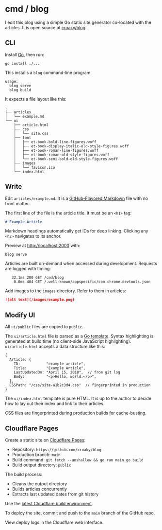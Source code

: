 # cmd / blog

I edit this blog using a simple Go static site generator co-located
with the articles. It is open source at
[croaky/blog](https://github.com/croaky/blog).

## CLI

Install [Go](https://golang.org/doc/install), then run:

```
go install ./...
```

This installs a `blog` command-line program:

```
usage:
  blog serve
  blog build
```

It expects a file layout like this:

```
.
├── articles
│   └── example.md
└── ui
    ├── article.html
    ├── css
    │   └── site.css
    ├── font
    │   ├── et-book-bold-line-figures.woff
    │   ├── et-book-display-italic-old-style-figures.woff
    │   ├── et-book-roman-line-figures.woff
    │   ├── et-book-roman-old-style-figures.woff
    │   └── et-book-semi-bold-old-style-figures.woff
    ├── images
    │   └── favicon.ico
    └── index.html
```

## Write

Edit `articles/example.md`.
It is a [GitHub-Flavored Markdown](https://github.github.com/gfm/) file
with no front matter.

The first line of the file is the article title.
It must be an `<h1>` tag:

```md
# Example Article
```

Markdown headings automatically get IDs for deep linking.
Clicking any `<h2>` navigates to its anchor.

Preview at <http://localhost:2000> with:

```
blog serve
```

Articles are built on-demand when accessed during development.
Requests are logged with timing:

```
   32.1ms 200 GET /cmd/blog
    0.0ms 404 GET /.well-known/appspecific/com.chrome.devtools.json
```

Add images to the `images` directory.
Refer to them in articles:

```md
![alt text](/images/example.png)
```

## Modify UI

All `ui/public` files are copied to `public`.

The `ui/article.html` file is parsed as a [Go template](https://gowebexamples.com/templates/).
Syntax highlighting is generated at build time (no client-side JavaScript highlighting).
`ui/article.html` accepts a data structure like this:

```
{
  Article: {
    ID:            "example-article",
    Title:         "Example Article",
    LastUpdatedOn: "April 15, 2018",  // from git log
    Body:          "<p>Hello, world.</p>",
  },
  CSSPath: "/css/site-a1b2c3d4.css"  // fingerprinted in production
}
```

The `ui/index.html` template is pure HTML.
It is up to the author to decide how to lay out their index
and link to their articles.

CSS files are fingerprinted during production builds for cache-busting.

## Cloudflare Pages

Create a static site on [Cloudflare Pages](https://developers.cloudflare.com/pages/framework-guides/deploy-anything/):

- Repository: `https://github.com/croaky/blog`
- Production branch: `main`
- Build command: `git fetch --unshallow && go run main.go build`
- Build output directory: `public`

The build process:

- Cleans the output directory
- Builds articles concurrently
- Extracts last updated dates from git history

Use the [latest Cloudflare build environment](https://developers.cloudflare.com/pages/configuration/build-image/).

To deploy the site, commit and push to the `main` branch of the GitHub repo.

View deploy logs in the Cloudflare web interface.
